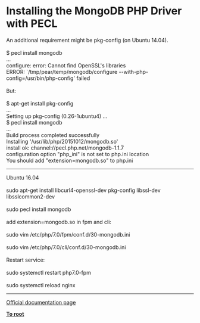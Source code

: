 # Installing the MongoDB PHP Driver with PECL



An additional requirement might be pkg-config (on Ubuntu 14.04).<br><br>$ pecl install mongodb<br>...<br>configure: error: Cannot find OpenSSL&apos;s libraries<br>ERROR: `/tmp/pear/temp/mongodb/configure --with-php-config=/usr/bin/php-config&apos; failed<br><br>But:<br><br>$ apt-get install pkg-config<br>...<br>Setting up pkg-config (0.26-1ubuntu4) ...<br>$ pecl install mongodb<br>...<br>Build process completed successfully<br>Installing &apos;/usr/lib/php/20151012/mongodb.so&apos;<br>install ok: channel://pecl.php.net/mongodb-1.1.7<br>configuration option "php_ini" is not set to php.ini location<br>You should add "extension=mongodb.so" to php.ini  

---

Ubuntu 16.04<br><br>sudo apt-get install libcurl4-openssl-dev pkg-config libssl-dev libsslcommon2-dev<br><br>sudo pecl install mongodb<br><br>add extension=mongodb.so in fpm and cli:<br><br>sudo vim /etc/php/7.0/fpm/conf.d/30-mongodb.ini<br><br>sudo vim /etc/php/7.0/cli/conf.d/30-mongodb.ini<br><br>Restart service:<br><br>sudo systemctl restart php7.0-fpm<br><br>sudo systemctl reload nginx  

---

[Official documentation page](https://www.php.net/manual/en/mongodb.installation.pecl.php)

**[To root](/README.md)**